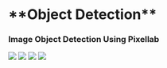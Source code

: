 <h1> **Object Detection** </h2>
<h3> Image Object Detection Using Pixellab </h3>
<image src="output1">
  <image src="output2">
    <image src="output3">
      <image src="output4">
